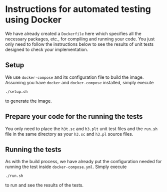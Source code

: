 # Instructions for automated testing using Docker

We have already created a `Dockerfile` here which specifies
all the necessary packages, etc., for compiling and running your code.
You just only need to follow the instructions below to see 
the results of unit tests designed to check your implementation.

## Setup
We use `docker-compose` and its configuration file to build the image.
Assuming you have `docker` and `docker-compose` installed,
simply execute
```shell script
./setup.sh
```
 to generate the image.

## Prepare your code for the running the tests
You only need to place the `h3t.sc` and `h3.plt` unit test files and
the `run.sh` file in the same directory as your `h3.sc` and `h3.pl` source files.

## Running the tests
As with the build process, we have already put
the configuration needed for running the test inside `docker-compose.yml`.
Simply execute
```shell script
./run.sh
```
to run and see the results of the tests.